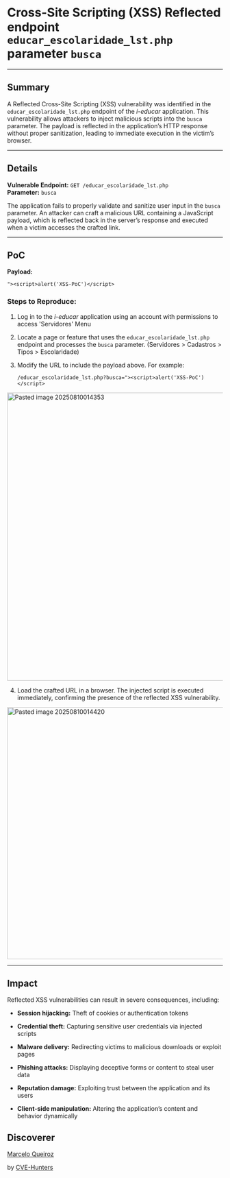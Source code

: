 # Cross-Site Scripting (XSS) Reflected endpoint `educar_escolaridade_lst.php` parameter `busca`

---

## Summary

A Reflected Cross-Site Scripting (XSS) vulnerability was identified in the `educar_escolaridade_lst.php` endpoint of the _i-educar_ application. This vulnerability allows attackers to inject malicious scripts into the `busca` parameter. The payload is reflected in the application’s HTTP response without proper sanitization, leading to immediate execution in the victim’s browser.

---

## Details

**Vulnerable Endpoint:** `GET /educar_escolaridade_lst.php`  
**Parameter:** `busca`

The application fails to properly validate and sanitize user input in the `busca` parameter. An attacker can craft a malicious URL containing a JavaScript payload, which is reflected back in the server’s response and executed when a victim accesses the crafted link.

---

## PoC

**Payload:**

`"><script>alert('XSS-PoC')</script>`

### Steps to Reproduce:

1. Log in to the _i-educar_ application using an account with permissions to access 'Servidores' Menu
    
2. Locate a page or feature that uses the `educar_escolaridade_lst.php` endpoint and processes the `busca` parameter. (Servidores > Cadastros > Tipos > Escolaridade)
	
3. Modify the URL to include the payload above. For example:
    
    `/educar_escolaridade_lst.php?busca="><script>alert('XSS-PoC')</script>`
    
<img width="1276" height="672" alt="Pasted image 20250810014353" src="https://github.com/user-attachments/assets/ea6eba9e-1656-4fa1-a847-93db3ec7ef84" />


4. Load the crafted URL in a browser. The injected script is executed immediately, confirming the presence of the reflected XSS vulnerability.

<img width="1214" height="588" alt="Pasted image 20250810014420" src="https://github.com/user-attachments/assets/e822a678-e7c1-4095-a399-58913d8a6a30" />


---

## Impact

Reflected XSS vulnerabilities can result in severe consequences, including:

- **Session hijacking:** Theft of cookies or authentication tokens
    
- **Credential theft:** Capturing sensitive user credentials via injected scripts
    
- **Malware delivery:** Redirecting victims to malicious downloads or exploit pages
    
- **Phishing attacks:** Displaying deceptive forms or content to steal user data
    
- **Reputation damage:** Exploiting trust between the application and its users
    
- **Client-side manipulation:** Altering the application’s content and behavior dynamically


## Discoverer

[Marcelo Queiroz](www.linkedin.com/in/marceloqueirozjr)

by [CVE-Hunters](https://github.com/Sec-Dojo-Cyber-House/cve-hunters)
